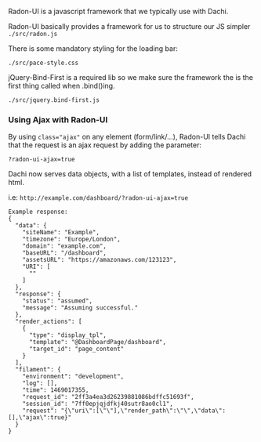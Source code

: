 Radon-UI is a javascript framework that we typically use with Dachi.

Radon-UI basically provides a framework for us to structure our JS simpler
```./src/radon.js```

There is some mandatory styling for the loading bar:
```
./src/pace-style.css
```

jQuery-Bind-First is a required lib so we make sure the framework the is the first thing called when .bind()ing.
```
./src/jquery.bind-first.js
```


### Using Ajax with Radon-UI

By using `class="ajax"` on any element (form/link/...), Radon-UI tells Dachi that the request is an ajax request by adding the parameter:
```
?radon-ui-ajax=true
```

Dachi now serves data objects, with a list of templates, instead of rendered html.

i.e:
`http://example.com/dashboard/?radon-ui-ajax=true`
```
Example response:
{
  "data": {
    "siteName": "Example",
    "timezone": "Europe/London",
    "domain": "example.com",
    "baseURL": "/dashboard",
    "assetsURL": "https://amazonaws.com/123123",
    "URI": [
      ""
    ]
  },
  "response": {
    "status": "assumed",
    "message": "Assuming successful."
  },
  "render_actions": [
    {
      "type": "display_tpl",
      "template": "@DashboardPage/dashboard",
      "target_id": "page_content"
    }
  ],
  "filament": {
    "environment": "development",
    "log": [],
    "time": 1469017355,
    "request_id": "2ff3a4ea3d26239881086bdffc51693f",
    "session_id": "7ff0epjqjdfkj40sutr8ao0cl1",
    "request": "{\"uri\":[\"\"],\"render_path\":\"\",\"data\":[],\"ajax\":true}"
  }
}
```
